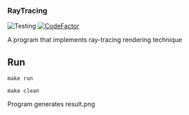 ### RayTracing

![Testing](https://github.com/Werozel/RayTracing/workflows/Render%20test/badge.svg)
[![CodeFactor](https://www.codefactor.io/repository/github/werozel/raytracing/badge?s=dbe2f2d70491fb9d0cc4f0479c0ea71c182cc2e2)](https://www.codefactor.io/repository/github/werozel/raytracing)

A program that implements ray-tracing rendering technique

## Run

``make run``

``make clean``

Program generates result.png

